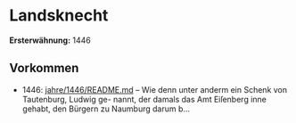 # Landsknecht

**Ersterwähnung:** 1446

## Vorkommen
- 1446: [jahre/1446/README.md](../jahre/1446/README.md) – Wie denn
unter anderm ein Schenk von Tautenburg, Ludwig ge-
nannt, der damals das Amt Eiſenberg inne gehabt, den
Bürgern zu Naumburg darum b...

